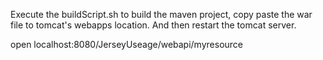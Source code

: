 Execute the buildScript.sh to build the maven project, copy paste the war file to tomcat's webapps location.
And then restart the tomcat server.

open localhost:8080/JerseyUseage/webapi/myresource
